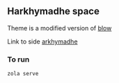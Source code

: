 ## Harkhymadhe space

Theme is a modified version of [blow](https://github.com/tchartron/blow)

Link to side [arkhymadhe](https://arkhymadhe.github.io/)


### To run
```
zola serve
```
